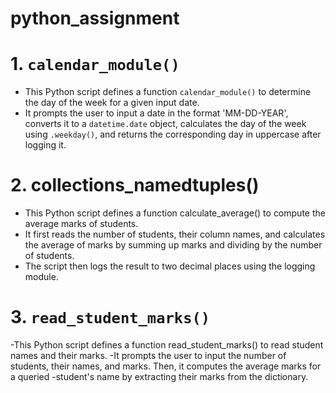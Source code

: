 # python_assignment
# **1. `calendar_module()`**

- This Python script defines a function `calendar_module()` to determine the day of the week for a given input date.
- It prompts the user to input a date in the format 'MM-DD-YEAR', converts it to a `datetime.date` object, calculates the day of the week using `.weekday()`, and returns the corresponding day in uppercase after logging it.
# ****2. collections_namedtuples()****

* This Python script defines a function calculate_average() to compute the average marks of students. 
* It first reads the number of students, their column names, and calculates the average of marks by summing up marks and dividing by the number of students. 
* The script then logs the result to two decimal places using the logging module.
# **3. `read_student_marks()`**
-This Python script defines a function read_student_marks() to read student names and their marks.
-It prompts the user to input the number of students, their names, and marks. Then, it computes the average marks for a queried -student's name by extracting their marks from the dictionary.

